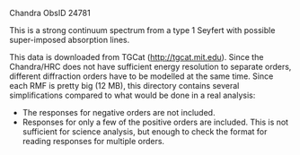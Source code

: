 Chandra ObsID 24781

This is a strong continuum spectrum from a type 1 Seyfert with possible super-imposed absorption lines.

This data is downloaded from TGCat (http://tgcat.mit.edu). Since the Chandra/HRC does not have sufficient energy resolution to separate orders, different diffraction orders have to be modelled at the same time. Since each RMF is pretty big (12 MB), this directory contains several simplifications compared to what would be done in a real analysis:

- The responses for negative orders are not included.
- Responses for only a few of the positive orders are included. This is not sufficient for science analysis, but enough to check the format for reading responses for multiple orders.